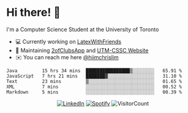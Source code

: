 # Hi there! 👋
I'm a Computer Science Student at the University of Toronto

- 💻 Currently working on [LatexWithFriends](https://github.com/LatexWithFriends)
- 🔨 Maintaining [2ofClubsApp](https://github.com/2ofClubsApp) and [UTM-CSSC Website](https://github.com/UTM-CSSC)
- ✉️ You can reach me here [@hiimchrislim](mailto:hello@hiimchrislim.co)

<!--START_SECTION:waka-->
```text
Java         15 hrs 34 mins  ████████████████▒░░░░░░░░   65.91 % 
JavaScript   7 hrs 21 mins   ███████▓░░░░░░░░░░░░░░░░░   31.10 % 
Text         23 mins         ▒░░░░░░░░░░░░░░░░░░░░░░░░   01.65 % 
XML          7 mins          ░░░░░░░░░░░░░░░░░░░░░░░░░   00.52 % 
Markdown     5 mins          ░░░░░░░░░░░░░░░░░░░░░░░░░   00.39 % 
```
<!--END_SECTION:waka-->

<div align="center">
<a href="https://www.linkedin.com/in/hiimchrislim" target="_blank"><img src="https://img.shields.io/badge/LinkedIn-%230077B5.svg?&style=flat-square&logo=linkedin&logoColor=white" alt="LinkedIn"></a>
<a href="https://open.spotify.com/user/clim1231" target="_blank"><img src="https://img.shields.io/badge/Spotify-%231ED760.svg?&style=flat-square&logo=spotify&logoColor=white" alt="Spotify"></a>
<img src="https://visitor-badge.glitch.me/badge?page_id=hiimchrislim.visitor-badge" alt="VisitorCount">
</div>
